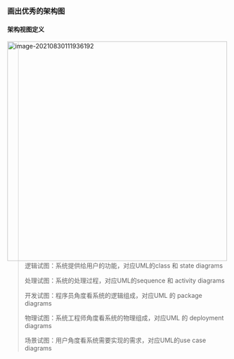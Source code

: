 ### 画出优秀的架构图

#### 架构视图定义

<img src="https://tva1.sinaimg.cn/large/008i3skNgy1gtynd3jf8fj60xk0m4wh302.jpg" alt="image-20210830111936192" width="500" align="left" />

> 逻辑试图：系统提供给用户的功能，对应UML的class 和 state diagrams
>
> 处理试图：系统的处理过程，对应UML的sequence 和 activity diagrams
>
> 开发试图：程序员角度看系统的逻辑组成，对应UML 的 package diagrams
>
> 物理试图：系统工程师角度看系统的物理组成，对应UML 的 deployment diagrams
>
> 场景试图：用户角度看系统需要实现的需求，对应UML的use case diagrams



